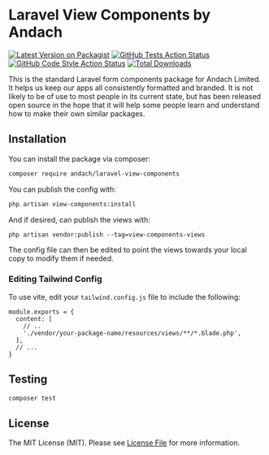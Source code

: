 # Laravel View Components by Andach

[![Latest Version on Packagist](https://img.shields.io/packagist/v/andach/laravel-view-components.svg?style=flat-square)](https://packagist.org/packages/andach/laravel-view-components)
[![GitHub Tests Action Status](https://img.shields.io/github/actions/workflow/status/andach/laravel-view-components/run-tests.yml?branch=main&label=tests&style=flat-square)](https://github.com/andach/laravel-view-components/actions?query=workflow%3Arun-tests+branch%3Amain)
[![GitHub Code Style Action Status](https://img.shields.io/github/actions/workflow/status/andach/laravel-view-components/fix-php-code-style-issues.yml?branch=main&label=code%20style&style=flat-square)](https://github.com/andach/laravel-view-components/actions?query=workflow%3A"Fix+PHP+code+style+issues"+branch%3Amain)
[![Total Downloads](https://img.shields.io/packagist/dt/andach/laravel-view-components.svg?style=flat-square)](https://packagist.org/packages/andach/laravel-view-components)

This is the standard Laravel form components package for Andach Limited. It helps us keep our apps all consistently formatted and branded. It is not likely to be of use to most people in its current state, but has been released open source in the hope that it will help some people learn and understand how to make their own similar packages. 

## Installation

You can install the package via composer:

```bash
composer require andach/laravel-view-components
```

You can publish the config with:

```bash
php artisan view-components:install
```

And if desired, can publish the views with:

```
php artisan vendor:publish --tag=view-components-views
```

The config file can then be edited to point the views towards your local copy to modify them if needed.

### Editing Tailwind Config

To use vite, edit your `tailwind.config.js` file to include the following:

```
module.exports = {
  content: [
    // ..
    './vendor/your-package-name/resources/views/**/*.blade.php',
  ],
  // ...
}
```

## Testing

```bash
composer test
```

## License

The MIT License (MIT). Please see [License File](LICENSE.md) for more information.
